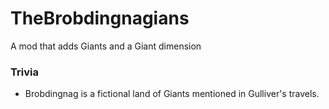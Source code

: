 # TheBrobdingnagians

A mod that adds Giants and a Giant dimension

### Trivia
- Brobdingnag is a fictional land of Giants mentioned in Gulliver's travels.
